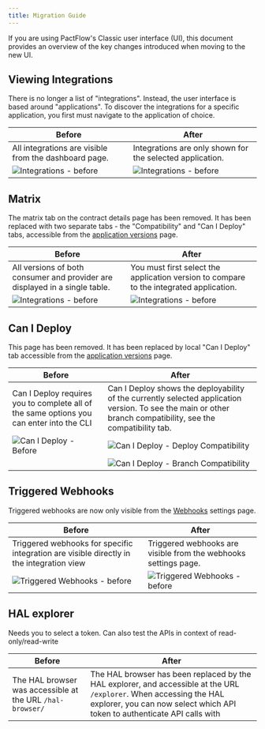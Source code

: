 ```yaml
---
title: Migration Guide
---
```


If you are using PactFlow's Classic user interface (UI), this document provides an overview of the key changes introduced when moving to the new UI.

## Viewing Integrations

There is no longer a list of "integrations". Instead, the user interface is based around "applications". To discover the integrations for a specific application, you first must navigate to the application of choice.

| Before                                                                  | After                                                                  |
| ----------------------------------------------------------------------- | ---------------------------------------------------------------------- |
| All integrations are visible from the dashboard page.                   | Integrations are only shown for the selected application.              |
| ![Integrations - before](/ui/clarity/migration-integrations-before.png) | ![Integrations - before](/ui/clarity/migration-integrations-after.png) |

## Matrix

The matrix tab on the contract details page has been removed. It has been replaced with two separate tabs - the "Compatibility" and "Can I Deploy" tabs, accessible from the [application versions](../application) page.

| Before                                                                      | After                                                                                   |
| --------------------------------------------------------------------------- | --------------------------------------------------------------------------------------- |
| All versions of both consumer and provider are displayed in a single table. | You must first select the application version to compare to the integrated application. |
| ![Integrations - before](/ui/clarity/migration-matrix-before.png)           | ![Integrations - before](/ui/clarity/migration-matrix-after.png)                        |

## Can I Deploy

This page has been removed. It has been replaced by local "Can I Deploy" tab accessible from the [application versions](../application.md) page. 

| Before                                                                                   | After                                                                                                                                                         |
| ---------------------------------------------------------------------------------------- | ------------------------------------------------------------------------------------------------------------------------------------------------------------- |
| Can I Deploy requires you to complete all of the same options you can enter into the CLI | Can I Deploy shows the deployability of the currently selected application version. To see the main or other branch compatibility, see the compatibility tab. |
| ![Can I Deploy - Before](/ui/clarity/migration-cid-before.png)                           | ![Can I Deploy - Deploy Compatibility](/ui/clarity/migration-cid-after.png)                                                                                   |
|                                                                                          | ![Can I Deploy - Branch Compatibility](/ui/clarity/migration-cid-after2.png)                                                                                  |

## Triggered Webhooks

Triggered webhooks are now only visible from the [Webhooks](../settings/webhooks) settings page.

| Before                                                                                   | After                                                                              |
| ---------------------------------------------------------------------------------------- | ---------------------------------------------------------------------------------- |
| Triggered webhooks for specific integration are visible directly in the integration view | Triggered webhooks are visible from the webhooks settings page.                    |
| ![Triggered Webhooks - before](/ui/clarity/migration-triggered-webhooks-before.png)      | ![Triggered Webhooks - before](/ui/clarity/migration-triggered-webhooks-after.png) |

## HAL explorer
Needs you to select a token. Can also test the APIs in context of read-only/read-write

| Before | After |
|------|------|
| The HAL browser was accessible at the URL `/hal-browser/` | The HAL browser has been replaced by the HAL explorer, and accessible at the URL `/explorer`. When accessing the HAL explorer, you can now select which API token to authenticate API calls with |

<!-- 
## Personal preference
"show welcome dialog" has been removed.
1. Environment ordering
Once selected the environments can be re-ordered and saved in that order. 

-->